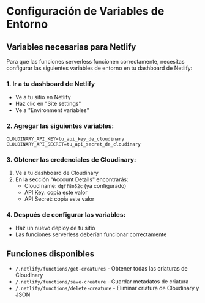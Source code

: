 # Configuración de Variables de Entorno

## Variables necesarias para Netlify

Para que las funciones serverless funcionen correctamente, necesitas configurar las siguientes variables de entorno en tu dashboard de Netlify:

### 1. Ir a tu dashboard de Netlify
- Ve a tu sitio en Netlify
- Haz clic en "Site settings"
- Ve a "Environment variables"

### 2. Agregar las siguientes variables:

```
CLOUDINARY_API_KEY=tu_api_key_de_cloudinary
CLOUDINARY_API_SECRET=tu_api_secret_de_cloudinary
```

### 3. Obtener las credenciales de Cloudinary:
1. Ve a tu dashboard de Cloudinary
2. En la sección "Account Details" encontrarás:
   - Cloud name: `dgff8o52c` (ya configurado)
   - API Key: copia este valor
   - API Secret: copia este valor

### 4. Después de configurar las variables:
- Haz un nuevo deploy de tu sitio
- Las funciones serverless deberían funcionar correctamente

## Funciones disponibles

- `/.netlify/functions/get-creatures` - Obtener todas las criaturas de Cloudinary
- `/.netlify/functions/save-creature` - Guardar metadatos de criatura
- `/.netlify/functions/delete-creature` - Eliminar criatura de Cloudinary y JSON 